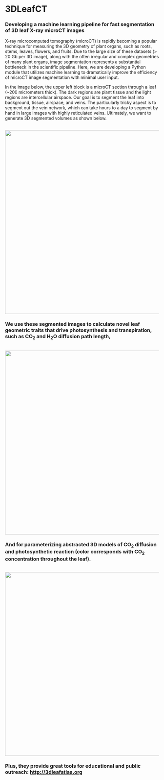 # 3DLeafCT
### Developing a machine learning pipeline for fast segmentation of 3D leaf X-ray microCT images

X-ray microcomputed tomography (microCT) is rapidly becoming a popular technique for measuring the 3D geometry of plant organs, such as roots, stems, leaves, flowers, and fruits. Due to the large size of these datasets (> 20 Gb per 3D image), along with the often irregular and complex geometries of many plant organs, image segmentation represents a substantial bottleneck in the scientific pipeline. Here, we are developing a Python module that utilizes machine learning to dramatically improve the efficiency of microCT image segmentation with minimal user input.

In the image below, the upper left block is a microCT section through a leaf (~200 micrometers thick). The dark regions are plant tissue and the light regions are intercellular airspace. Our goal is to segment the leaf into background, tissue, airspace, and veins. The particularly tricky aspect is to segment out the vein network, which can take hours to a day to segment by hand in large images with highly reticulated veins. Ultimately, we want to generate 3D segmented volumes as shown below.

<br><a href="url"><img src="https://github.com/masonearles/3DLeafCT/blob/master/imgs_readme/Nymphaea_Peelback_Panel.jpg" width = 600></a></br>

### We use these segmented images to calculate novel leaf geometric traits that drive photosynthesis and transpiration, such as CO<sub>2</sub> and H<sub>2</sub>O diffusion path length,

<br><a href="url"><img src="https://github.com/masonearles/3DLeafCT/blob/master/imgs_readme/3DRendering_Tortuosity.jpg" width = 600></a></br>

### And for parameterizing abstracted 3D models of CO<sub>2</sub> diffusion and photosynthetic reaction (color corresponds with CO<sub>2</sub> concentration throughout the leaf).<br>

<br><a href="url"><img src="https://github.com/masonearles/3DLeafCT/blob/master/imgs_readme/CO2_Simulation.gif" width = 600></a></br>

### Plus, they provide great tools for educational and public outreach: http://3dleafatlas.org
